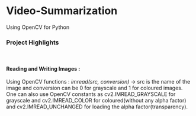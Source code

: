 # Video-Summarization
Using OpenCV for Python

<h3>Project Highlights </h3>
<br>
<h4>Reading and Writing Images :</h4>
Using OpenCV functions : <em>imread(src, conversion)</em> -> src is the name of the image and conversion can be 0 for grayscale and 1 for coloured images. One can also use OpenCV constants as cv2.IMREAD_GRAYSCALE for grayscale and cv2.IMREAD_COLOR for coloured(without any alpha factor) and cv2.IMREAD_UNCHANGED for loading the alpha factor(transparency). 
